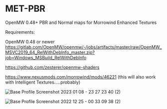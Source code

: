# MET-PBR
OpenMW 0.48+  PBR and Normal maps for Morrowind Enhanced Textures

Requirements:

OpenMW 0.48 or newer https://gitlab.com/OpenMW/openmw/-/jobs/artifacts/master/raw/OpenMW_MSVC2019_64_RelWithDebInfo_master.zip?job=Windows_MSBuild_RelWithDebInfo

https://github.com/zesterer/openmw-shaders

https://www.nexusmods.com/morrowind/mods/46221 
(this will also work with Intelligent Textures.....probably)

![Base Profile Screenshot 2023 01 08 - 23 27 23 40 (2)](https://user-images.githubusercontent.com/121469754/211416989-e2b351d9-2a1c-4814-93f2-7772174ff3ca.png)

![Base Profile Screenshot 2022 12 25 - 00 33 09 38 (2)](https://user-images.githubusercontent.com/121469754/211417173-892f2184-e228-4223-860e-c60167e17836.png)
